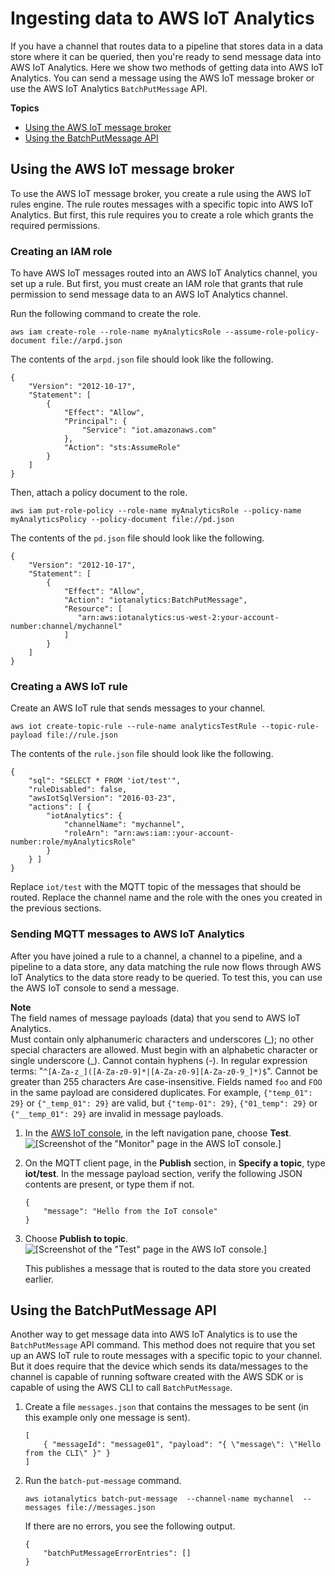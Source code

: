 # Ingesting data to AWS IoT Analytics<a name="ingest-data"></a>

If you have a channel that routes data to a pipeline that stores data in a data store where it can be queried, then you're ready to send message data into AWS IoT Analytics\. Here we show two methods of getting data into AWS IoT Analytics\. You can send a message using the AWS IoT message broker or use the AWS IoT Analytics `BatchPutMessage` API\.

**Topics**
+ [Using the AWS IoT message broker](#iot-message-broker)
+ [Using the BatchPutMessage API](#batchputmessage-api)

## Using the AWS IoT message broker<a name="iot-message-broker"></a>

To use the AWS IoT message broker, you create a rule using the AWS IoT rules engine\. The rule routes messages with a specific topic into AWS IoT Analytics\. But first, this rule requires you to create a role which grants the required permissions\. 

### Creating an IAM role<a name="create-iam-role"></a>

To have AWS IoT messages routed into an AWS IoT Analytics channel, you set up a rule\. But first, you must create an IAM role that grants that rule permission to send message data to an AWS IoT Analytics channel\.

Run the following command to create the role\.

```
aws iam create-role --role-name myAnalyticsRole --assume-role-policy-document file://arpd.json
```

The contents of the `arpd.json` file should look like the following\.

```
{
    "Version": "2012-10-17",
    "Statement": [
        {
            "Effect": "Allow",
            "Principal": {
                "Service": "iot.amazonaws.com"
            },
            "Action": "sts:AssumeRole"
        }
    ]
}
```

Then, attach a policy document to the role\.

```
aws iam put-role-policy --role-name myAnalyticsRole --policy-name myAnalyticsPolicy --policy-document file://pd.json
```

The contents of the `pd.json` file should look like the following\.

```
{
    "Version": "2012-10-17",
    "Statement": [
        {
            "Effect": "Allow",
            "Action": "iotanalytics:BatchPutMessage",
            "Resource": [
               "arn:aws:iotanalytics:us-west-2:your-account-number:channel/mychannel"
            ]
        }
    ]
}
```

### Creating a AWS IoT rule<a name="create-iot-rule"></a>

Create an AWS IoT rule that sends messages to your channel\.

```
aws iot create-topic-rule --rule-name analyticsTestRule --topic-rule-payload file://rule.json
```

The contents of the `rule.json` file should look like the following\.

```
{
    "sql": "SELECT * FROM 'iot/test'",
    "ruleDisabled": false,
    "awsIotSqlVersion": "2016-03-23",
    "actions": [ {
        "iotAnalytics": {
            "channelName": "mychannel",
            "roleArn": "arn:aws:iam::your-account-number:role/myAnalyticsRole"
        }
    } ]
}
```

Replace `iot/test` with the MQTT topic of the messages that should be routed\. Replace the channel name and the role with the ones you created in the previous sections\.

### Sending MQTT messages to AWS IoT Analytics<a name="send-mqtt-messages"></a>

After you have joined a rule to a channel, a channel to a pipeline, and a pipeline to a data store, any data matching the rule now flows through AWS IoT Analytics to the data store ready to be queried\. To test this, you can use the AWS IoT console to send a message\.

**Note**  
The field names of message payloads \(data\) that you send to AWS IoT Analytics\.  
Must contain only alphanumeric characters and underscores \(\_\); no other special characters are allowed\.
Must begin with an alphabetic character or single underscore \(\_\)\.
Cannot contain hyphens \(\-\)\.
In regular expression terms: "`^[A-Za-z_]([A-Za-z0-9]*|[A-Za-z0-9][A-Za-z0-9_]*)$`"\. 
Cannot be greater than 255 characters
Are case\-insensitive\. Fields named `foo` and `FOO` in the same payload are considered duplicates\.
For example, `{"temp_01": 29}` or `{"_temp_01": 29}` are valid, but `{"temp-01": 29}`, `{"01_temp": 29}` or `{"__temp_01": 29}` are invalid in message payloads\.

1. In the [AWS IoT console](https://console.aws.amazon.com/iot/), in the left navigation pane, choose **Test**\.  
![\[Screenshot of the "Monitor" page in the AWS IoT console.\]](http://docs.aws.amazon.com/iotanalytics/latest/userguide/images/choose-test.png)

1. On the MQTT client page, in the **Publish** section, in **Specify a topic**, type **iot/test**\. In the message payload section, verify the following JSON contents are present, or type them if not\.

   ```
   {
       "message": "Hello from the IoT console"
   }
   ```

1. Choose **Publish to topic**\.  
![\[Screenshot of the "Test" page in the AWS IoT console.\]](http://docs.aws.amazon.com/iotanalytics/latest/userguide/images/publish.png)

   This publishes a message that is routed to the data store you created earlier\. 

## Using the BatchPutMessage API<a name="batchputmessage-api"></a>

Another way to get message data into AWS IoT Analytics is to use the `BatchPutMessage` API command\. This method does not require that you set up an AWS IoT rule to route messages with a specific topic to your channel\. But it does require that the device which sends its data/messages to the channel is capable of running software created with the AWS SDK or is capable of using the AWS CLI to call `BatchPutMessage`\. 

1. Create a file `messages.json` that contains the messages to be sent \(in this example only one message is sent\)\.

   ```
   [
       { "messageId": "message01", "payload": "{ \"message\": \"Hello from the CLI\" }" }
   ]
   ```

1. Run the `batch-put-message` command\.

   ```
   aws iotanalytics batch-put-message  --channel-name mychannel  --messages file://messages.json
   ```

   If there are no errors, you see the following output\.

   ```
   {
       "batchPutMessageErrorEntries": []
   }
   ```